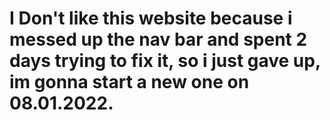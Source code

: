 # I Don't like this website because i messed up the nav bar and spent 2 days trying to fix it, so i just gave up, im gonna start a new one on 08.01.2022.

